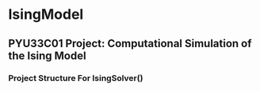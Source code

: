# IsingModel
## PYU33C01 Project: Computational Simulation of the Ising Model

### Project Structure For IsingSolver()
